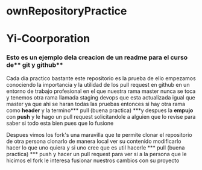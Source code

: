 # ownRepositoryPractice
# Yi-Coorporation
### Esto es un ejemplo dela creacion de un readme para el curso de** git y github**

Cada dia practico bastante este repositorio es la prueba de ello empezamos conociendo la importancia y la utilidad de los pull request en github en un entorno de trabajo profesional  en el que nuestra rama master nunca se toca y tenemos otra rama llamada staging devops que esta actualizada igual que master ya que ahi se haran todas las pruebas entonces si hay otra rama como **header** y la termino*** pull (buena practica) ***y despues la **empujo** con **push** y le hago un pull request solicitandole a alguien que lo revise para saber si todo esta bien pues que lo fusione 

Despues vimos los fork's una maravilla que te permite clonar el repositorio de otra persona clonarlo de manera local ver su contenido modificarlo hacer lo que uno quiera y si uno cree que es util hacerle *** pull (buena practica) *** push y hacer un pull request para ver si a la persona que le hicimos el fork le interesa fusionar nuestros cambios con su proyecto
